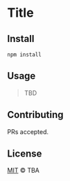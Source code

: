# Title

## Install

    npm install

## Usage

> TBD

## Contributing

PRs accepted.

## License

[MIT](./LICENSE) © TBA
